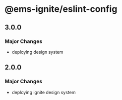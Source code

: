 # @ems-ignite/eslint-config

## 3.0.0

### Major Changes

- deploying design system

## 2.0.0

### Major Changes

- deploying ignite design system
